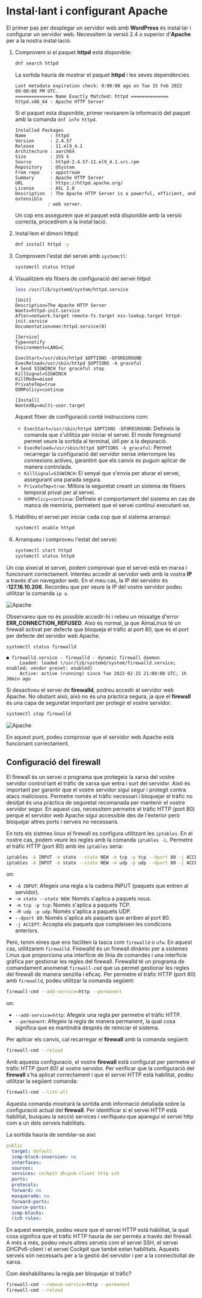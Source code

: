 # Instal·lant i configurant Apache

El primer pas per desplegar un servidor web amb **WordPress** és instal·lar i configurar un servidor web. Necessitem la versió 2.4 o superior d'**Apache** per a la nostra instal·lació. 

1. Comprovem si el paquet **httpd** està disponible:

    ```sh
    dnf search httpd
    ```

    La sortida hauria de mostrar el paquet **httpd** i les seves dependències.

    ```text
    Last metadata expiration check: 0:00:00 ago on Tue 15 Feb 2022 09:00:00 PM UTC.
    ============== Name Exactly Matched: httpd ==============
    httpd.x86_64 : Apache HTTP Server
    ```

    Si el paquet esta disponible, primer revisarem la informació del paquet amb la comanda `dnf info httpd`.

    ```text
    Installed Packages
    Name         : httpd
    Version      : 2.4.57
    Release      : 11.el9_4.1
    Architecture : aarch64
    Size         : 155 k
    Source       : httpd-2.4.57-11.el9_4.1.src.rpm
    Repository   : @System
    From repo    : appstream
    Summary      : Apache HTTP Server
    URL          : https://httpd.apache.org/
    License      : ASL 2.0
    Description  : The Apache HTTP Server is a powerful, efficient, and extensible
                : web server.
    ```

    Un cop ens assegurem que el paquet està disponible amb la versió correcta, procedirem a la instal·lació.

2. Instal·lem el dimoni httpd:

    ```sh
    dnf install httpd -y
    ```

3. Comprovem l'estat del servei amb `systemctl`:

    ```sh
    systemctl status httpd
    ```

4. Visualitzem els fitxers de configuració del servei *httpd*:

    ```sh
    less /usr/lib/systemd/system/httpd.service
    ```

    ```text
    [Unit]
    Description=The Apache HTTP Server
    Wants=httpd-init.service
    After=network.target remote-fs.target nss-lookup.target httpd-init.service
    Documentation=man:httpd.service(8)

    [Service]
    Type=notify
    Environment=LANG=C

    ExecStart=/usr/sbin/httpd $OPTIONS -DFOREGROUND
    ExecReload=/usr/sbin/httpd $OPTIONS -k graceful
    # Send SIGWINCH for graceful stop
    KillSignal=SIGWINCH
    KillMode=mixed
    PrivateTmp=true
    OOMPolicy=continue

    [Install]
    WantedBy=multi-user.target
    ```

    Aquest fitxer de configuració conté instruccions com:

   * `ExecStart=/usr/sbin/httpd $OPTIONS -DFOREGROUND`: Defineix la comanda que s'utilitza per iniciar el servei. El mode foreground permet veure la sortida al terminal, útil per a la depuració.
   * `ExecReload=/usr/sbin/httpd $OPTIONS -k graceful`: Permet recarregar la configuració del servidor sense interrompre les connexions actives, garantint que els canvis es puguin aplicar de manera controlada.
   * `KillSignal=SIGWINCH`: El senyal que s'envia per aturar el servei, assegurant una parada segura.
   * `PrivateTmp=true`: Millora la seguretat creant un sistema de fitxers temporal privat per al servei.
   * `OOMPolicy=continue`: Defineix el comportament del sistema en cas de manca de memòria, permetent que el servei continuï executant-se.

5. Habiliteu el servei per iniciar cada cop que el sistema arranqui:

    ```sh
    systemctl enable httpd
    ```

6. Arranqueu i comproveu l'estat del servei:

    ```sh
    systemctl start httpd
    systemctl status httpd
    ```

Un cop aixecat el servei, podem comprovar que el servei està en marxa i funcionant correctament. Intenteu accedir al servidor web amb la vostra **IP** a través d'un navegador web. En el meu cas, la IP del servidor és **:127.16.10.206**. Recordeu que per veure la IP del vostre servidor podeu utilitzar la comanda `ip a`.

![Apache](../figures/wordpress-mono/apache-err.png.png)

Observareu que no és possible accedir-hi i rebeu un missatge d'error **ERR_CONNECTION_REFUSED**. Això és normal, ja que AlmaLinux té un firewall activat per defecte que bloqueja el tràfic al port 80, que és el port per defecte del servidor web Apache.

```sh
systemctl status firewalld
```

```text
● firewalld.service - firewalld - dynamic firewall daemon
     Loaded: loaded (/usr/lib/systemd/system/firewalld.service; enabled; vendor preset: enabled)
     Active: active (running) since Tue 2022-02-15 21:00:00 UTC; 1h 30min ago
```

Si desactiveu el servei de **firewalld**, podreu accedir al servidor web Apache. No obstant això, això no és una pràctica segura, ja que el **firewall** és una capa de seguretat important per protegir el vostre servidor.

```sh
systemctl stop firewalld
```

![Apache](../figures/wordpress-mono/apache.png)

En aquest punt, podeu comprovar que el servidor web Apache està funcionant correctament.

## Configuració del firewall

El firewall és un servei o programa que protegeix la xarxa del vostre servidor control·lant el tràfic de xarxa que entra i surt del servidor. Això és important per garantir que el vostre servidor sigui segur i protegit contra atacs maliciosos. Permetre només el tràfic necessari i bloquejar el tràfic no desitjat és una pràctica de seguretat recomanada per mantenir el vostre servidor segur. En aquest cas, necessitem permetre el tràfic HTTP (port 80) perquè el servidor web Apache sigui accessible des de l'exterior però bloquejar altres ports i serveis no necessaris.

En tots els sistmes linux el firewall es configura utilitzant les `iptables`. En el nostre cas, podem veure les regles amb la comanda `iptables -L`. Permetre el tràfic HTTP (port 80) amb les `iptables` seria:

```sh
iptables -A INPUT -m state --state NEW -m tcp -p tcp --dport 80 -j ACCEPT
iptables -A INPUT -m state --state NEW -m udp -p udp --dport 80 -j ACCEPT
```

on:

* `-A INPUT`: Afegeix una regla a la cadena INPUT (paquets que entren al servidor).
* `-m state --state NEW`: Només s'aplica a paquets nous.
* `-m tcp -p tcp`: Només s'aplica a paquets TCP.
* `-M udp -p udp`: Només s'aplica a paquets UDP.
* `--dport 80`: Només s'aplica als paquets que arriben al port 80.
* `-j ACCEPT`: Accepta els paquets que compleixen les condicions anteriors.

Però, tenim eines que ens faciliten la tasca com `firewalld` o `ufw`. En aquest cas, utilitzarem `firewalld`. Firewalld és un firewall dinàmic per a sistemes Linux que proporciona una interfície de línia de comandes i una interfície gràfica per gestionar les regles del firewall. Firewalld té un programa de comandament anomenat `firewall-cmd` que us permet gestionar les regles del firewall de manera senzilla i eficaç. Per permetre el tràfic HTTP (port 80) amb `firewalld`, podeu utilitzar la comanda següent:

```sh
firewall-cmd --add-service=http --permanent
```

on:

* `--add-service=http`: Afegeix una regla per permetre el tràfic HTTP.
* `--permanent`: Afegeix la regla de manera permanent, la qual cosa significa que es mantindrà després de reiniciar el sistema.

Per aplicar els canvis, cal recarregar el **firewall** amb la comanda següent:

```sh
firewall-cmd --reload
```

Amb aquesta configuració, el vostre **firewall** està configurat per permetre el tràfic *HTTP (port 80)* al vostre servidor. Per verificar que la configuració del **firewall** s'ha aplicat correctament i que el servei HTTP està habilitat, podeu utilitzar la següent comanda:

```sh
firewall-cmd --list-all
```

Aquesta comanda mostrarà la sortida amb informació detallada sobre la configuració actual del **firewall**. Per identificar si el servei HTTP està habilitat, busqueu la secció services i verifiqueu que aparegui el servei http com a un dels serveis habilitats.

La sortida hauria de semblar-se així:

```yaml
public
  target: default
  icmp-block-inversion: no
  interfaces:
  sources:
  services: cockpit dhcpv6-client http ssh
  ports:
  protocols:
  forward: no
  masquerade: no
  forward-ports:
  source-ports:
  icmp-blocks:
  rich rules:
```

En aquest exemple, podeu veure que el servei HTTP està habilitat, la qual cosa significa que el tràfic HTTP hauria de ser permès a través del firewall. A més a més, podeu veure altres serveis com el servei SSH, el servei DHCPv6-client i el servei Cockpit que també estan habilitats. Aquests serveis són necessaris per a la gestió del servidor i per a la connectivitat de xarxa.

Com deshabilitareu la regla per bloquejar el tràfic?

```sh
firewall-cmd --remove-service=http --permanent
firewall-cmd --reload
```
